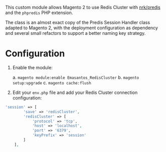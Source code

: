 This custom module allows Magento 2 to use Redis Cluster with [nrk/predis](https://packagist.org/packages/predis/predis) and the `phpredis` PHP extension.

The class is an almost exact copy of the Predis Session Handler class adapted to Magento 2, with the deployment configuration as dependency and several small refactors to support a better naming key strategy.

# Configuration

1. Enable the module:

   a. `magento module:enable Emasantos_RedisCluster`
   b. `magento setup:upgrade`
   c. `magento cache:flush`

2. Edit your `env.php` file and add your Redis Cluster connection configuration: 

```php
'session' => [
        'save' => 'redisCluster',
        'redisCluster' => [
            'protocol' => 'tcp',
            'host' => 'localhost',
            'port' => '6379',
            'keyPrefix' => 'session'
        ]
    ],
```
